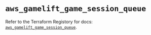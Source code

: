 # `aws_gamelift_game_session_queue`

Refer to the Terraform Registory for docs: [`aws_gamelift_game_session_queue`](https://registry.terraform.io/providers/hashicorp/aws/4.64.0/docs/resources/gamelift_game_session_queue).
